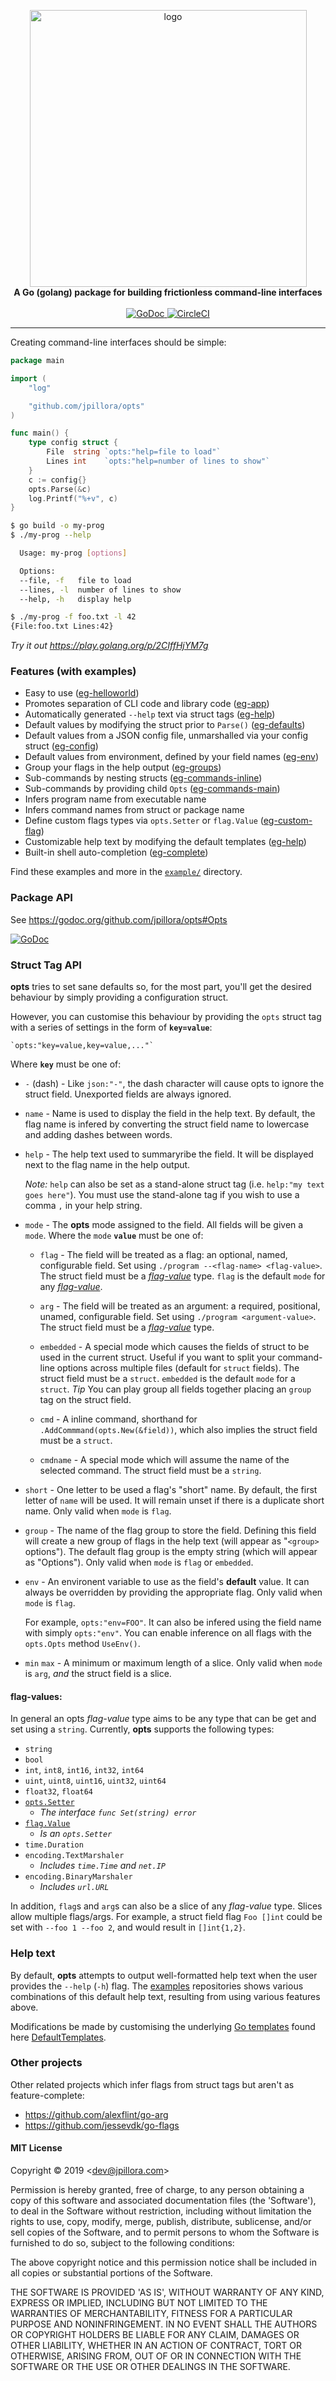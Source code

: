 <p align="center">
<img width="443" alt="logo" src="https://user-images.githubusercontent.com/633843/57529538-84a22780-7378-11e9-9235-312633dc125e.png"><br>
<b>A Go (golang) package for building frictionless command-line interfaces</b><br><br>
<a href="https://godoc.org/github.com/jpillora/opts#Opts" rel="nofollow">
	<img src="https://camo.githubusercontent.com/42566bdba17f1a0c86c1a1de859d6ab70bde1457/68747470733a2f2f676f646f632e6f72672f6769746875622e636f6d2f6a70696c6c6f72612f6f7074733f7374617475732e737667" alt="GoDoc" data-canonical-src="https://godoc.org/github.com/jpillora/opts?status.svg" style="max-width:100%;">
</a>
<a href="https://circleci.com/gh/jpillora/opts" rel="nofollow">
	<img src="https://camo.githubusercontent.com/34202387888c6b05f640653a29bb1e204f5a9e19/68747470733a2f2f636972636c6563692e636f6d2f67682f6a70696c6c6f72612f6f7074732e7376673f7374796c653d736869656c6426636972636c652d746f6b656e3d36396566396336616330643863656263623335346262383563333737656365666637376266623162" alt="CircleCI" data-canonical-src="https://circleci.com/gh/jpillora/opts.svg?style=shield&amp;circle-token=69ef9c6ac0d8cebcb354bb85c377eceff77bfb1b" style="max-width:100%;">
</a>
</p>

---

Creating command-line interfaces should be simple:

```go
package main

import (
	"log"

	"github.com/jpillora/opts"
)

func main() {
	type config struct {
		File  string `opts:"help=file to load"`
		Lines int    `opts:"help=number of lines to show"`
	}
	c := config{}
	opts.Parse(&c)
	log.Printf("%+v", c)
}
```

```sh
$ go build -o my-prog
$ ./my-prog --help

  Usage: my-prog [options]

  Options:
  --file, -f   file to load
  --lines, -l  number of lines to show
  --help, -h   display help

```

```sh
$ ./my-prog -f foo.txt -l 42
{File:foo.txt Lines:42}
```

*Try it out https://play.golang.org/p/2CIffHjYM7g*

### Features (with examples)

- Easy to use ([eg-helloworld](https://github.com/jpillora/opts-examples/tree/master/eg-helloworld/))
- Promotes separation of CLI code and library code ([eg-app](https://github.com/jpillora/opts-examples/tree/master/eg-app/))
- Automatically generated `--help` text via struct tags ([eg-help](https://github.com/jpillora/opts-examples/tree/master/eg-help/))
- Default values by modifying the struct prior to `Parse()` ([eg-defaults](https://github.com/jpillora/opts-examples/tree/master/eg-defaults/))
- Default values from a JSON config file, unmarshalled via your config struct ([eg-config](https://github.com/jpillora/opts-examples/tree/master/eg-config/))
- Default values from environment, defined by your field names ([eg-env](https://github.com/jpillora/opts-examples/tree/master/eg-env/))
- Group your flags in the help output ([eg-groups](https://github.com/jpillora/opts-examples/tree/master/eg-groups/))
- Sub-commands by nesting structs ([eg-commands-inline](https://github.com/jpillora/opts-examples/tree/master/eg-commands-inline/))
- Sub-commands by providing child `Opts` ([eg-commands-main](https://github.com/jpillora/opts-examples/tree/master/eg-commands-main/))
- Infers program name from executable name
- Infers command names from struct or package name
- Define custom flags types via `opts.Setter` or `flag.Value` ([eg-custom-flag](https://github.com/jpillora/opts-examples/tree/master/eg-custom-flag/))
- Customizable help text by modifying the default templates ([eg-help](https://github.com/jpillora/opts-examples/tree/master/eg-help/))
- Built-in shell auto-completion ([eg-complete](https://github.com/jpillora/opts-examples/tree/master/eg-complete))

Find these examples and more in the [`example/`](https://github.com/jpillora/opts-examples) directory.

### Package API

See https://godoc.org/github.com/jpillora/opts#Opts

[![GoDoc](https://godoc.org/github.com/jpillora/opts?status.svg)](https://godoc.org/github.com/jpillora/opts)

### Struct Tag API

**opts** tries to set sane defaults so, for the most part, you'll get the desired behaviour by simply providing a configuration struct.

However, you can customise this behaviour by providing the `opts` struct
tag with a series of settings in the form of **`key=value`**:

```
`opts:"key=value,key=value,..."`
```

Where **`key`** must be one of:

- `-` (dash) - Like `json:"-"`, the dash character will cause opts to ignore the struct field. Unexported fields are always ignored.

- `name` - Name is used to display the field in the help text. By default, the flag name is infered by converting the struct field name to lowercase and adding dashes between words.

- `help` - The help text used to summaryribe the field. It will be displayed next to the flag name in the help output.

	*Note:* `help` can also be set as a stand-alone struct tag (i.e. `help:"my text goes here"`). You must use the stand-alone tag if you wish to use a comma `,` in your help string.

- `mode` - The **opts** mode assigned to the field. All fields will be given a `mode`. Where the `mode` **`value`** must be one of:

	* `flag` - The field will be treated as a flag: an optional, named, configurable field. Set using `./program --<flag-name> <flag-value>`. The struct field must be a [*flag-value*](#flag-values) type. `flag` is the default `mode` for any [*flag-value*](#flag-values).

	* `arg` - The field will be treated as an argument: a required, positional, unamed, configurable field. Set using `./program <argument-value>`. The struct field must be a [*flag-value*](#flag-values) type.

	* `embedded` - A special mode which causes the fields of struct to be used in the current struct. Useful if you want to split your command-line options across multiple files (default for `struct` fields). The struct field must be a `struct`. `embedded` is the default `mode` for a `struct`. *Tip* You can play group all fields together placing an `group` tag on the struct field.

	* `cmd` - A inline command, shorthand for `.AddCommmand(opts.New(&field))`, which also implies the struct field must be a `struct`.

	* `cmdname` - A special mode which will assume the name of the selected command. The struct field must be a `string`.

- `short` - One letter to be used a flag's "short" name. By default, the first letter of `name` will be used. It will remain unset if there is a duplicate short name. Only valid when `mode` is `flag`.

- `group` - The name of the flag group to store the field. Defining this field will create a new group of flags in the help text (will appear as "`<group>` options"). The default flag group is the empty string (which will appear as "Options"). Only valid when `mode` is `flag` or `embedded`.

- `env` - An environent variable to use as the field's **default** value. It can always be overridden by providing the appropriate flag. Only valid when `mode` is `flag`.

	For example, `opts:"env=FOO"`. It can also be infered using the field name with simply `opts:"env"`. You can enable inference on all flags with the `opts.Opts` method `UseEnv()`.

- `min` `max` - A minimum or maximum length of a slice. Only valid when `mode` is `arg`, *and* the struct field is a slice.

#### flag-values:

In general an opts _flag-value_ type aims to be any type that can be get and set using a `string`. Currently, **opts** supports the following types:

- `string`
- `bool`
- `int`, `int8`, `int16`, `int32`, `int64`
- `uint`, `uint8`, `uint16`, `uint32`, `uint64`
- `float32`, `float64`
- [`opts.Setter`](https://godoc.org/github.com/jpillora/opts#Setter)
	- *The interface `func Set(string) error`*
- [`flag.Value`](https://golang.org/pkg/flag/#Value)
	- *Is an `opts.Setter`*
- `time.Duration`
- `encoding.TextMarshaler`
	- *Includes `time.Time` and `net.IP`*
- `encoding.BinaryMarshaler`
	- *Includes `url.URL`*

In addition, `flag`s and `arg`s can also be a slice of any _flag-value_ type. Slices allow multiple flags/args. For example, a struct field flag `Foo []int` could be set with `--foo 1 --foo 2`, and would result in `[]int{1,2}`.

### Help text

By default, **opts** attempts to output well-formatted help text when the user provides the `--help` (`-h`) flag. The [examples](https://github.com/jpillora/opts-examples) repositories shows various combinations of this default help text, resulting from using various features above.

Modifications be made by customising the underlying [Go templates](https://golang.org/pkg/text/template/) found here [DefaultTemplates](https://godoc.org/github.com/jpillora/opts#pkg-variables).

### Other projects

Other related projects which infer flags from struct tags but aren't as feature-complete:

- https://github.com/alexflint/go-arg
- https://github.com/jessevdk/go-flags

#### MIT License

Copyright © 2019 &lt;dev@jpillora.com&gt;

Permission is hereby granted, free of charge, to any person obtaining
a copy of this software and associated documentation files (the
'Software'), to deal in the Software without restriction, including
without limitation the rights to use, copy, modify, merge, publish,
distribute, sublicense, and/or sell copies of the Software, and to
permit persons to whom the Software is furnished to do so, subject to
the following conditions:

The above copyright notice and this permission notice shall be
included in all copies or substantial portions of the Software.

THE SOFTWARE IS PROVIDED 'AS IS', WITHOUT WARRANTY OF ANY KIND,
EXPRESS OR IMPLIED, INCLUDING BUT NOT LIMITED TO THE WARRANTIES OF
MERCHANTABILITY, FITNESS FOR A PARTICULAR PURPOSE AND NONINFRINGEMENT.
IN NO EVENT SHALL THE AUTHORS OR COPYRIGHT HOLDERS BE LIABLE FOR ANY
CLAIM, DAMAGES OR OTHER LIABILITY, WHETHER IN AN ACTION OF CONTRACT,
TORT OR OTHERWISE, ARISING FROM, OUT OF OR IN CONNECTION WITH THE
SOFTWARE OR THE USE OR OTHER DEALINGS IN THE SOFTWARE.
